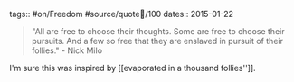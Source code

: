 tags:: #on/Freedom #source/quote💬/100 
dates:: 2015-01-22

> "All are free to choose their thoughts. Some are free to choose their pursuits. And a few so free that they are enslaved in pursuit of their follies." - Nick Milo

I'm sure this was inspired by [[evaporated in a thousand follies'']].